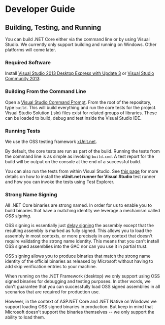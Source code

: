 # Developer Guide

## Building, Testing, and Running

You can build .NET Core either via the command line or by using Visual Studio.
We currently only support building and running on Windows. Other platforms will
come later.

### Required Software

Install [Visual Studio 2013 Desktop Express with Update 3](http://www.microsoft.com/en-us/download/details.aspx?id=43733) 
or [Visual Studio Community 2013](http://go.microsoft.com/fwlink/?LinkId=517284).

### Building From the Command Line

Open a [Visual Studio Command Prompt](http://msdn.microsoft.com/en-us/library/ms229859(v=vs.110).aspx). 
From the root of the repository, type `build`. This will build everything and run
the core tests for the project. Visual Studio Solution (.sln) files exist for
related groups of libraries. These can be loaded to build, debug and test inside
the Visual Studio IDE.

### Running Tests

We use the OSS testing framework [xUnit.net][xunit].

By default, the core tests are run as part of the build. Running the tests from
the command line is as simple as invoking `build.cmd`. A test report for the
build will be output on the console at the end of a successful build.

You can also run the tests from within Visual Studio. See [this page][xunit-runner] 
for more details on how to install the **xUnit.net runner for Visual
Studio** test runner and how you can invoke the tests using Test Explorer.

[xunit]: http://xunit.github.io/
[xunit-runner]: https://xunit.codeplex.com/wikipage?title=HowToUseVs2012

### Strong Name Signing

All .NET Core binaries are strong named. In order for us to enable you to build
binaries that have a matching identity we leverage a mechanism called *OSS
signing*.

OSS signing is essentially just [delay signing][delay-signing] the assembly
except that the resulting assembly is marked as fully signed. This allows you to
load the assembly in most contexts, or more precisely in any context that
doesn't require validating the strong name identity. This means that you can't
install OSS signed assemblies into the GAC nor can you use it in partial trust.

OSS signing allows you to produce binaries that match the strong name identity
of the official binaries as released by Microsoft without having to add skip
verification entries to your machine.

When running on the .NET Framework (desktop) we only support using OSS signed
binaries for debugging and testing purposes. In other words, we don't guarantee
that you can successfully load OSS signed assemblies in all scenarios that are
required for production use.

However, in the context of ASP.NET Core and .NET Native on Windows we support
loading OSS signed binaries in production. But keep in mind that Microsoft
doesn't support the binaries themselves -- we only support the ability to load
them.

[delay-signing]: http://msdn.microsoft.com/en-us/library/t07a3dye.aspx
